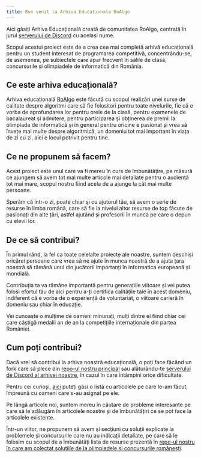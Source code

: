 ```yaml
---
title: Bun venit la Arhiva Educationala RoAlgo
---
```


Aici găsiți Arhiva Educațională creată de comunitatea RoAlgo, centrată în jurul [serverului de Discord](https://discord.gg/roalgo) cu același nume.

Scopul acestui proiect este de a crea cea mai completă arhivă educațională pentru un student interesat de programarea competitivă, concentrându-se, de asemenea, pe subiectele care apar frecvent în sălile de clasă, concursurile și olimpiadele de informatică din România.

## Ce este arhiva educațională?

Arhiva educațională [RoAlgo](https://discord.gg/roalgo) este făcută cu scopul realizări unei surse de calitate despre algoritmi care să fie folositori pentru toate nivelurile, fie că e vorba de aprofundarea lor pentru orele de la clasă, pentru examenele de bacalaureat și admitere, pentru participarea și obținerea de premii la olimpiada de informatică și în general pentru oricine e pasionat și vrea să învețe mai multe despre algoritmică, un domeniu tot mai important în viața de zi cu zi, aici e locul potrivit pentru tine. 

## Ce ne propunem să facem?

Acest proiect este unul care va fi mereu în curs de îmbunătățire, pe măsură ce ajungem să avem tot mai multe articole mai detaliate pentru o audiență tot mai mare, scopul nostru fiind acela de a ajunge la cât mai multe persoane.

Sperăm că într-o zi, poate chiar și cu ajutorul tău, să avem o serie de resurse în limba română, care să fie la nivelul altor resurse de top făcute de pasionați din alte țări, astfel ajutând și profesorii în munca pe care o depun cu elevii lor. 

## De ce să contribui?

În primul rând, la fel ca toate celelalte proiecte ale noastre, suntem deschiși oricărei persoane care vrea să ne ajute în munca noastră de a ajuta țara noastră să rămână unul din jucătorii importanți în informatica europeană și mondială. 

Contribuția ta va rămâne importantă pentru generațiile viitoare și vei putea folosi efortul tău de aici pentru a-ți certifica calitățile tale în acest domeniu, indiferent că e vorba de o experiență de voluntariat, o viitoare carieră în domeniu sau chiar în educație. 

Vei cunoaște o mulțime de oameni minunați, mulți dintre ei fiind chiar cei care câștigă medalii an de an la competițiile internaționale din partea României. 

## Cum poți contribui? 

Dacă vrei să contribui la arhiva noastră educațională, o poți face făcând un fork care să plece din [repo-ul nostru principal](https://github.com/roalgo-discord/arhiva-educationala) sau alăturându-te [serverului de Discord al arhivei noastre](https://discord.gg/bws4gWvcTQ), în cazul în care întâmpini orice dificultate.

Pentru cei curioși, [aici](https://docs.google.com/spreadsheets/d/1wi3YnuU67C-ljbzWh9yoz-H4igwsV4ThSsqwdF8TVyo/edit?gid=1069092145#gid=1069092145) puteți găsi o listă cu articolele pe care le-am făcut, împreună cu oameni care s-au asignat pe ele. 

Pe lângă articole noi, suntem mereu în căutare de probleme interesante pe care să le adăugăm în articolele noastre și de îmbunătățiri ce se pot face la articolele existente. 

Într-un viitor, ne propunem să avem și secțiuni cu soluții explicate la problemele și concursurile care nu au indicații detaliate, pe care să le folosim cu scopul de a îmbunătăți lista de resurse prezentă în [repo-ul nostru în care am colectat soluțiile de la olimpiadele și concursurile românești](https://github.com/roalgo-discord/Romanian-Olympiad-Solutions). 